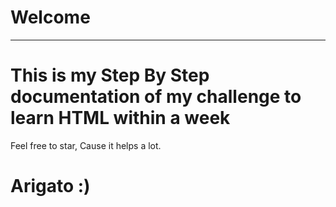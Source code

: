 # Welcome
---
<!-- .....qqqqq.....-->
# This is my Step By Step documentation of my challenge to learn HTML within a week
Feel free to star, Cause it helps a lot.
  
# Arigato :)

